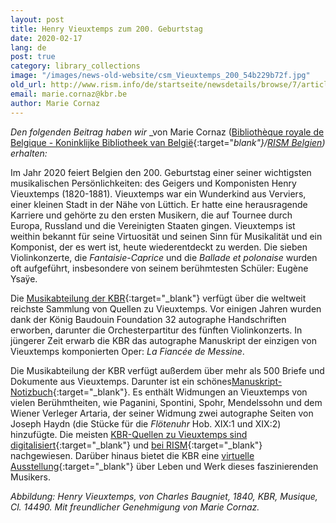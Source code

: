 ```yaml
---
layout: post
title: Henry Vieuxtemps zum 200. Geburtstag
date: 2020-02-17
lang: de
post: true
category: library_collections
image: "/images/news-old-website/csm_Vieuxtemps_200_54b229b72f.jpg"
old_url: http://www.rism.info/de/startseite/newsdetails/browse/7/article/64/henry-vieuxtemps-at-200.html
email: marie.cornaz@kbr.be
author: Marie Cornaz
---
```


_Den folgenden Beitrag haben wir_ _von Marie Cornaz ([Bibliothèque royale de Belgique - Koninklijke Bibliotheek van België](https://www.kbr.be/en/collections/music/){:target="_blank"}/[RISM Belgien](/working-groups.html)) erhalten:_

Im Jahr 2020 feiert Belgien den 200. Geburtstag einer seiner wichtigsten musikalischen Persönlichkeiten: des Geigers und Komponisten Henry Vieuxtemps (1820-1881). Vieuxtemps war ein Wunderkind aus Verviers, einer kleinen Stadt in der Nähe von Lüttich. Er hatte eine herausragende Karriere und gehörte zu den ersten Musikern, die auf Tournee durch Europa, Russland und die Vereinigten Staaten gingen. Vieuxtemps ist weithin bekannt für seine Virtuosität und seinen Sinn für Musikalität und ein Komponist, der es wert ist, heute wiederentdeckt zu werden. Die sieben Violinkonzerte, die _Fantaisie-Caprice_ und die _Ballade et polonaise_ wurden oft aufgeführt, insbesondere von seinem berühmtesten Schüler: Eugène Ysaÿe.

Die [Musikabteilung der KBR](https://www.kbr.be/en/collections/music/){:target="_blank"} verfügt über die weltweit reichste Sammlung von Quellen zu Vieuxtemps. Vor einigen Jahren wurden dank der König Baudouin Foundation 32 autographe Handschriften erworben, darunter die Orchesterpartitur des fünften Violinkonzerts. In jüngerer Zeit erwarb die KBR das autographe Manuskript der einzigen von Vieuxtemps komponierten Oper: _La Fiancée de Messine_.

Die Musikabteilung der KBR verfügt außerdem über mehr als 500 Briefe und Dokumente aus Vieuxtemps. Darunter ist ein schönes[Manuskript-Notizbuch](https://uurl.kbr.be/1065473){:target="_blank"}. Es enthält Widmungen an Vieuxtemps von vielen Berühmtheiten, wie Paganini, Spontini, Spohr, Mendelssohn und dem Wiener Verleger Artaria, der seiner Widmung zwei autographe Seiten von Joseph Haydn (die Stücke für die _Flötenuhr_ Hob. XIX:1 und XIX:2) hinzufügte. Die meisten [KBR-Quellen zu Vieuxtemps sind digitalisiert](https://belgica.kbr.be/belgica/home-belgica.aspx?_lg=en-GB){:target="_blank"} und [bei RISM](https://opac.rism.info/search?View=rism&author=vieuxtemps&siglum=B-Br){:target="_blank"} nachgewiesen. Darüber hinaus bietet die KBR eine [virtuelle Ausstellung](http://vieuxtemps.kbr.be/){:target="_blank"} über Leben und Werk dieses faszinierenden Musikers.


_Abbildung: Henry Vieuxtemps, von Charles Baugniet, 1840, KBR, Musique, Cl. 14490. Mit freundlicher Genehmigung von Marie Cornaz._